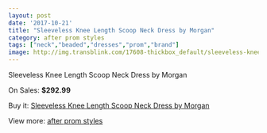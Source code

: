 ```yaml
---
layout: post
date: '2017-10-21'
title: "Sleeveless Knee Length Scoop Neck Dress by Morgan"
category: after prom styles
tags: ["neck","beaded","dresses","prom","brand"]
image: http://img.transblink.com/17608-thickbox_default/sleeveless-knee-length-scoop-neck-dress-by-morgan.jpg
---
```

Sleeveless Knee Length Scoop Neck Dress by Morgan

On Sales: **$292.99**
<a href="https://www.transblink.com/en/after-prom-styles/5535-sleeveless-knee-length-scoop-neck-dress-by-morgan.html"><amp-img layout="responsive" width="600" height="600" src="//img.transblink.com/17608-thickbox_default/sleeveless-knee-length-scoop-neck-dress-by-morgan.jpg" alt="Sleeveless Knee Length Scoop Neck Dress by Morgan 0" /></a>
<a href="https://www.transblink.com/en/after-prom-styles/5535-sleeveless-knee-length-scoop-neck-dress-by-morgan.html"><amp-img layout="responsive" width="600" height="600" src="//img.transblink.com/17610-thickbox_default/sleeveless-knee-length-scoop-neck-dress-by-morgan.jpg" alt="Sleeveless Knee Length Scoop Neck Dress by Morgan 1" /></a>
<a href="https://www.transblink.com/en/after-prom-styles/5535-sleeveless-knee-length-scoop-neck-dress-by-morgan.html"><amp-img layout="responsive" width="600" height="600" src="//img.transblink.com/17609-thickbox_default/sleeveless-knee-length-scoop-neck-dress-by-morgan.jpg" alt="Sleeveless Knee Length Scoop Neck Dress by Morgan 2" /></a>

Buy it: [Sleeveless Knee Length Scoop Neck Dress by Morgan](https://www.transblink.com/en/after-prom-styles/5535-sleeveless-knee-length-scoop-neck-dress-by-morgan.html "Sleeveless Knee Length Scoop Neck Dress by Morgan")

View more: [after prom styles](https://www.transblink.com/en/55-after-prom-styles "after prom styles")